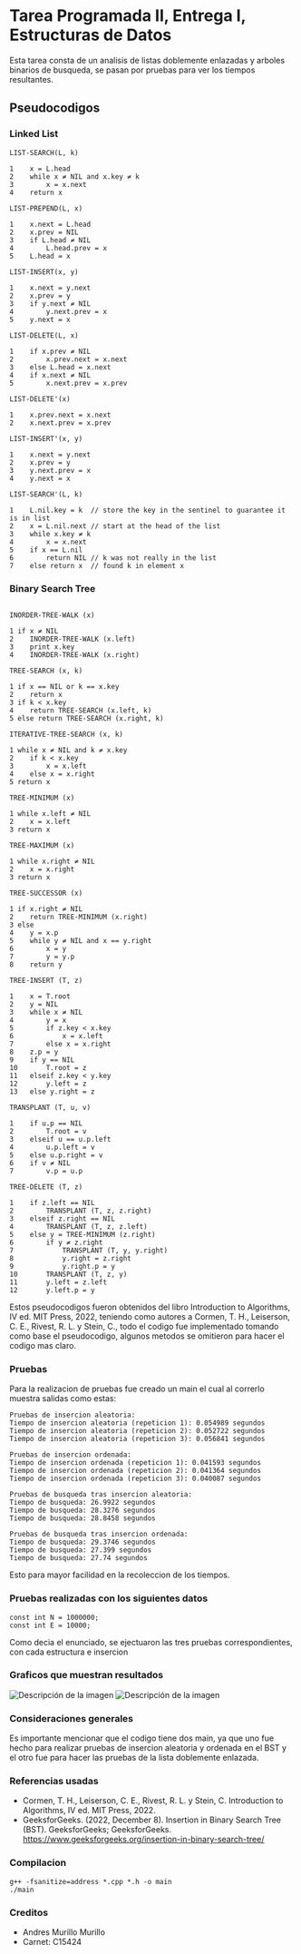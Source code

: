 # Tarea Programada II, Entrega I, Estructuras de Datos

Esta tarea consta de un analisis de listas doblemente enlazadas y arboles binarios de busqueda, se pasan por pruebas para ver los tiempos resultantes.
## Pseudocodigos 
### Linked List 
```
LIST-SEARCH(L, k)

1    x = L.head
2    while x ≠ NIL and x.key ≠ k
3        x = x.next
4    return x

LIST-PREPEND(L, x)

1    x.next = L.head
2    x.prev = NIL
3    if L.head ≠ NIL
4        L.head.prev = x
5    L.head = x

LIST-INSERT(x, y)

1    x.next = y.next
2    x.prev = y
3    if y.next ≠ NIL
4        y.next.prev = x
5    y.next = x

LIST-DELETE(L, x)

1    if x.prev ≠ NIL
2        x.prev.next = x.next
3    else L.head = x.next
4    if x.next ≠ NIL
5        x.next.prev = x.prev

LIST-DELETE'(x)

1    x.prev.next = x.next
2    x.next.prev = x.prev

LIST-INSERT'(x, y)

1    x.next = y.next
2    x.prev = y
3    y.next.prev = x
4    y.next = x

LIST-SEARCH'(L, k)

1    L.nil.key = k  // store the key in the sentinel to guarantee it is in list
2    x = L.nil.next // start at the head of the list
3    while x.key ≠ k
4        x = x.next
5    if x == L.nil
6        return NIL // k was not really in the list
7    else return x  // found k in element x

```
### Binary Search Tree
```

INORDER-TREE-WALK (x)

1 if x ≠ NIL
2    INORDER-TREE-WALK (x.left)
3    print x.key
4    INORDER-TREE-WALK (x.right)

TREE-SEARCH (x, k)

1 if x == NIL or k == x.key
2    return x
3 if k < x.key
4    return TREE-SEARCH (x.left, k)
5 else return TREE-SEARCH (x.right, k)

ITERATIVE-TREE-SEARCH (x, k)

1 while x ≠ NIL and k ≠ x.key
2    if k < x.key
3        x = x.left
4    else x = x.right
5 return x

TREE-MINIMUM (x)

1 while x.left ≠ NIL
2    x = x.left
3 return x

TREE-MAXIMUM (x)

1 while x.right ≠ NIL
2    x = x.right
3 return x

TREE-SUCCESSOR (x)

1 if x.right ≠ NIL
2    return TREE-MINIMUM (x.right)
3 else
4    y = x.p
5    while y ≠ NIL and x == y.right
6        x = y
7        y = y.p
8    return y

TREE-INSERT (T, z)

1    x = T.root
2    y = NIL
3    while x ≠ NIL
4        y = x
5        if z.key < x.key
6            x = x.left
7        else x = x.right
8    z.p = y
9    if y == NIL
10       T.root = z
11   elseif z.key < y.key
12       y.left = z
13   else y.right = z

TRANSPLANT (T, u, v)

1    if u.p == NIL
2        T.root = v
3    elseif u == u.p.left
4        u.p.left = v
5    else u.p.right = v
6    if v ≠ NIL
7        v.p = u.p

TREE-DELETE (T, z)

1    if z.left == NIL
2        TRANSPLANT (T, z, z.right)
3    elseif z.right == NIL
4        TRANSPLANT (T, z, z.left)
5    else y = TREE-MINIMUM (z.right)
6        if y ≠ z.right
7            TRANSPLANT (T, y, y.right)
8            y.right = z.right
9            y.right.p = y
10       TRANSPLANT (T, z, y)
11       y.left = z.left
12       y.left.p = y
```
Estos pseudocodigos fueron obtenidos del libro Introduction to Algorithms, IV ed. MIT Press, 2022, teniendo como autores a Cormen, T. H., Leiserson, C. E., Rivest, R. L. y Stein, C., todo el codigo fue implementado tomando como base el pseudocodigo, algunos metodos se omitieron para hacer el codigo mas claro.

### Pruebas

Para la realizacion de pruebas fue creado un main el cual al correrlo muestra salidas como estas:
```
Pruebas de insercion aleatoria:
Tiempo de insercion aleatoria (repeticion 1): 0.054989 segundos
Tiempo de insercion aleatoria (repeticion 2): 0.052722 segundos
Tiempo de insercion aleatoria (repeticion 3): 0.056841 segundos

Pruebas de insercion ordenada:
Tiempo de insercion ordenada (repeticion 1): 0.041593 segundos
Tiempo de insercion ordenada (repeticion 2): 0.041364 segundos
Tiempo de insercion ordenada (repeticion 3): 0.040087 segundos

Pruebas de busqueda tras insercion aleatoria:
Tiempo de busqueda: 26.9922 segundos
Tiempo de busqueda: 28.3276 segundos
Tiempo de busqueda: 28.8458 segundos

Pruebas de busqueda tras insercion ordenada:
Tiempo de busqueda: 29.3746 segundos
Tiempo de busqueda: 27.399 segundos
Tiempo de busqueda: 27.74 segundos
```
Esto para mayor facilidad en la recoleccion de los tiempos. 
### Pruebas realizadas con los siguientes datos
```
const int N = 1000000;
const int E = 10000;
```
Como decia el enunciado, se ejectuaron las tres pruebas correspondientes, con cada estructura e insercion
### Graficos que muestran resultados
![Descripción de la imagen](images/bst.svg)
![Descripción de la imagen](images/list.svg)

### Consideraciones generales
Es importante mencionar que el codigo tiene dos main, ya que uno fue hecho para realizar pruebas de insercion aleatoria y ordenada en el BST y el otro fue para hacer las pruebas de la lista doblemente enlazada. 

### Referencias usadas

- Cormen, T. H., Leiserson, C. E., Rivest, R. L. y Stein, C. Introduction to Algorithms, IV ed. MIT Press, 2022.
- GeeksforGeeks. (2022, December 8). Insertion in Binary Search Tree (BST). GeeksforGeeks; GeeksforGeeks. https://www.geeksforgeeks.org/insertion-in-binary-search-tree/

### Compilacion
```
g++ -fsanitize=address *.cpp *.h -o main
./main
```
### Creditos 
- Andres Murillo Murillo 
- Carnet: C15424
